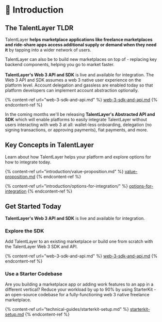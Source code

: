 # 👋 Introduction

## The TalentLayer TLDR

TalentLayer **helps marketplace applications like freelance marketplaces and ride-share apps access additional supply or demand when they need it** by tapping into a wider network of users.&#x20;

TalentLayer can also be to build new marketplaces on top of - replacing key backend components, helping you go to market faster. \
\
**TalentLayer's Web 3 API and SDK** is live and available for integration. The Web 3 API and SDK assumes a web 3 native user experience on the platform level. Account delegation and gassless are enabled today so that platform developers can implement account abstraction optionally.

{% content-ref url="web-3-sdk-and-api.md" %}
[web-3-sdk-and-api.md](web-3-sdk-and-api.md)
{% endcontent-ref %}

In the coming months we'll be releasing **TalentLayer's Abstracted API and SDK** which will enable platforms to easily integrate TalentLayer without users interacting with web 3 at all: wallet-less onboarding,  delegation (no signing transactions, or approving payments),  fiat payments, and more.&#x20;

## Key Concepts in TalentLayer

Learn about how TalentLayer helps your platform and explore options for how to integrate today.&#x20;

{% content-ref url="introduction/value-proposition.md" %}
[value-proposition.md](introduction/value-proposition.md)
{% endcontent-ref %}

{% content-ref url="introduction/options-for-integration/" %}
[options-for-integration](introduction/options-for-integration/)
{% endcontent-ref %}

## Get Started Today

**TalentLayer's Web 3 API and SDK** is live and available for integration.&#x20;

### Explore the SDK

Add TalentLayer to an existing marketplace or build one from scratch with the TalentLayer Web 3 SDK and API.&#x20;

{% content-ref url="web-3-sdk-and-api.md" %}
[web-3-sdk-and-api.md](web-3-sdk-and-api.md)
{% endcontent-ref %}

### Use a Starter Codebase

Are you building a marketplace app or adding work features to an app in a different vertical? Reduce your workload by up to 90% by using StarterKit - an open-source codebase for a fully-functioning web 3 native freelance marketplace.

{% content-ref url="technical-guides/starterkit-setup.md" %}
[starterkit-setup.md](technical-guides/starterkit-setup.md)
{% endcontent-ref %}
